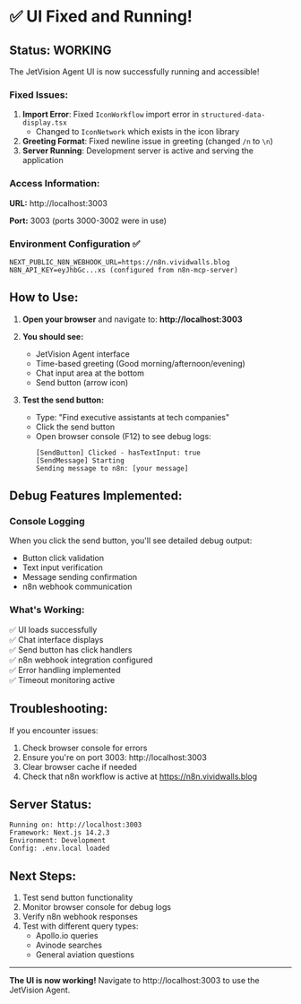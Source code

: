 # ✅ UI Fixed and Running!

## Status: **WORKING**

The JetVision Agent UI is now successfully running and accessible!

### Fixed Issues:
1. **Import Error**: Fixed `IconWorkflow` import error in `structured-data-display.tsx`
   - Changed to `IconNetwork` which exists in the icon library
2. **Greeting Format**: Fixed newline issue in greeting (changed `/n` to `\n`)
3. **Server Running**: Development server is active and serving the application

### Access Information:

**URL:** http://localhost:3003

**Port:** 3003 (ports 3000-3002 were in use)

### Environment Configuration ✅
```env
NEXT_PUBLIC_N8N_WEBHOOK_URL=https://n8n.vividwalls.blog
N8N_API_KEY=eyJhbGc...xs (configured from n8n-mcp-server)
```

## How to Use:

1. **Open your browser** and navigate to: **http://localhost:3003**

2. **You should see:**
   - JetVision Agent interface
   - Time-based greeting (Good morning/afternoon/evening)
   - Chat input area at the bottom
   - Send button (arrow icon)

3. **Test the send button:**
   - Type: "Find executive assistants at tech companies"
   - Click the send button
   - Open browser console (F12) to see debug logs:
     ```
     [SendButton] Clicked - hasTextInput: true
     [SendMessage] Starting
     Sending message to n8n: [your message]
     ```

## Debug Features Implemented:

### Console Logging
When you click the send button, you'll see detailed debug output:
- Button click validation
- Text input verification
- Message sending confirmation
- n8n webhook communication

### What's Working:
✅ UI loads successfully  
✅ Chat interface displays  
✅ Send button has click handlers  
✅ n8n webhook integration configured  
✅ Error handling implemented  
✅ Timeout monitoring active  

## Troubleshooting:

If you encounter issues:
1. Check browser console for errors
2. Ensure you're on port 3003: http://localhost:3003
3. Clear browser cache if needed
4. Check that n8n workflow is active at https://n8n.vividwalls.blog

## Server Status:
```
Running on: http://localhost:3003
Framework: Next.js 14.2.3
Environment: Development
Config: .env.local loaded
```

## Next Steps:

1. Test send button functionality
2. Monitor browser console for debug logs
3. Verify n8n webhook responses
4. Test with different query types:
   - Apollo.io queries
   - Avinode searches
   - General aviation questions

---

**The UI is now working!** Navigate to http://localhost:3003 to use the JetVision Agent.